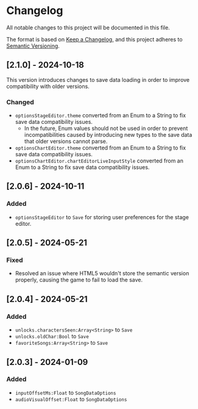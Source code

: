 # Changelog

All notable changes to this project will be documented in this file.

The format is based on [Keep a Changelog](https://keepachangelog.com/en/1.0.0/),
and this project adheres to [Semantic Versioning](https://semver.org/spec/v2.0.0.html).

## [2.1.0] - 2024-10-18
This version introduces changes to save data loading in order to improve compatibility with older versions.
### Changed
- `optionsStageEditor.theme` converted from an Enum to a String to fix save data compatibility issues.
  - In the future, Enum values should not be used in order to prevent incompatibilities caused by introducing new types to the save data that older versions cannot parse.
- `optionsChartEditor.theme` converted from an Enum to a String to fix save data compatibility issues.
- `optionsChartEditor.chartEditorLiveInputStyle` converted from an Enum to a String to fix save data compatibility issues.

## [2.0.6] - 2024-10-11
### Added
- `optionsStageEditor` to `Save` for storing user preferences for the stage editor.

## [2.0.5] - 2024-05-21
### Fixed
- Resolved an issue where HTML5 wouldn't store the semantic version properly, causing the game to fail to load the save.

## [2.0.4] - 2024-05-21
### Added
- `unlocks.charactersSeen:Array<String>` to `Save`
- `unlocks.oldChar:Bool` to `Save`
- `favoriteSongs:Array<String>` to `Save`

## [2.0.3] - 2024-01-09
### Added
- `inputOffsetMs:Float` to `SongDataOptions`
- `audioVisualOffset:Float` to `SongDataOptions`
